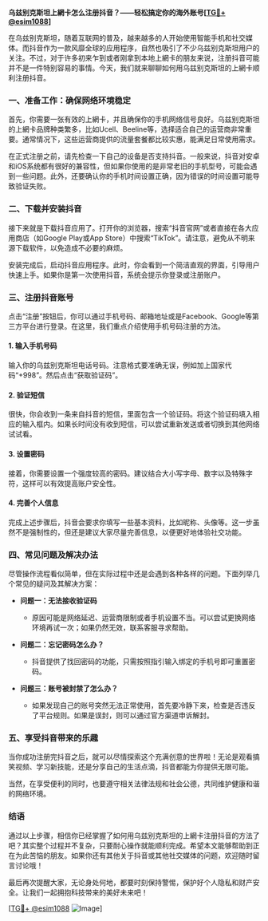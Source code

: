 **乌兹别克斯坦上網卡怎么注册抖音？——轻松搞定你的海外账号[[TG💪+ @esim1088](https://t.me/s/esim1088)]**

在乌兹别克斯坦，随着互联网的普及，越来越多的人开始使用智能手机和社交媒体。而抖音作为一款风靡全球的应用程序，自然也吸引了不少乌兹别克斯坦用户的关注。不过，对于许多初来乍到或者刚拿到本地上網卡的朋友来说，注册抖音可能并不是一件特别容易的事情。今天，我们就来聊聊如何用乌兹别克斯坦的上網卡顺利注册抖音。

### **一、准备工作：确保网络环境稳定**

首先，你需要一张有效的上網卡，并且确保你的手机网络信号良好。乌兹别克斯坦的上網卡品牌种类繁多，比如Ucell、Beeline等，选择适合自己的运营商非常重要。通常情况下，这些运营商提供的流量套餐都比较实惠，能满足日常使用需求。

在正式注册之前，请先检查一下自己的设备是否支持抖音。一般来说，抖音对安卓和iOS系统都有很好的兼容性，但如果你使用的是非常老旧的手机型号，可能会遇到一些问题。此外，还要确认你的手机时间设置正确，因为错误的时间设置可能导致验证失败。

### **二、下载并安装抖音**

接下来就是下载抖音应用了。打开你的浏览器，搜索“抖音官网”或者直接在各大应用商店（如Google Play或App Store）中搜索“TikTok”。请注意，避免从不明来源下载软件，以免造成不必要的麻烦。

安装完成后，启动抖音应用程序。此时，你会看到一个简洁直观的界面，引导用户快速上手。如果你是第一次使用抖音，系统会提示你登录或注册账户。

### **三、注册抖音账号**

点击“注册”按钮后，你可以通过手机号码、邮箱地址或是Facebook、Google等第三方平台进行登录。在这里，我们重点介绍使用手机号码注册的方法。

#### **1. 输入手机号码**

输入你的乌兹别克斯坦电话号码。注意格式要准确无误，例如加上国家代码“+998”。然后点击“获取验证码”。

#### **2. 验证短信**

很快，你会收到一条来自抖音的短信，里面包含一个验证码。将这个验证码填入相应的输入框内。如果长时间没有收到短信，可以尝试重新发送或者切换到其他网络试试看。

#### **3. 设置密码**

接着，你需要设置一个强度较高的密码。建议结合大小写字母、数字以及特殊字符，这样可以有效提高账户安全性。

#### **4. 完善个人信息**

完成上述步骤后，抖音会要求你填写一些基本资料，比如昵称、头像等。这一步虽然不是强制性的，但还是建议大家尽量完善信息，以便更好地体验社交功能。

### **四、常见问题及解决办法**

尽管操作流程看似简单，但在实际过程中还是会遇到各种各样的问题。下面列举几个常见的疑问及其解决方案：

- **问题一：无法接收验证码**
  - 原因可能是网络延迟、运营商限制或者手机设置不当。可以尝试更换网络环境再试一次；如果仍然无效，联系客服寻求帮助。
  
- **问题二：忘记密码怎么办？**
  - 抖音提供了找回密码的功能，只需按照指引输入绑定的手机号即可重置密码。

- **问题三：账号被封禁了怎么办？**
  - 如果发现自己的账号突然无法正常使用，首先要冷静下来，检查是否违反了平台规则。如果是误封，则可以通过官方渠道申诉解封。

### **五、享受抖音带来的乐趣**

当你成功注册完抖音之后，就可以尽情探索这个充满创意的世界啦！无论是观看搞笑视频、学习新技能，还是分享自己的生活点滴，抖音都能为你提供无限可能。

当然，在享受便利的同时，也要遵守相关法律法规和社会公德，共同维护健康和谐的网络环境。

### **结语**

通过以上步骤，相信你已经掌握了如何用乌兹别克斯坦的上網卡注册抖音的方法了吧？其实整个过程并不复杂，只要耐心操作就能顺利完成。希望本文能够帮助到正在为此苦恼的朋友。如果你还有其他关于抖音或其他社交媒体的问题，欢迎随时留言讨论哦！

最后再次提醒大家，无论身处何地，都要时刻保持警惕，保护好个人隐私和财产安全。让我们一起拥抱科技带来的美好未来吧！

[[TG💪+ @esim1088](https://t.me/s/esim1088) ![Image](https://i.postimg.cc/4NQfJmqS/Snipaste-2025-05-13-00-14-12.png)]